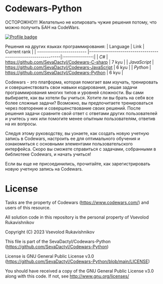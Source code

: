 # Codewars-Python
ОСТОРОЖНО!!! Желательно не копировать чужие решения потому, что можно получить БАН на CodeWars.

[![Profile badge](https://www.codewars.com/users/SevaDactyl/badges/large)](https://www.codewars.com/users/SevaDactyl)

Решения на других языках программирования:
| Language                  | Link                                                          |  Current rank   |
| ------------------------- |---------------------------------------------------------------|:---------------:|
| *С#*                      | https://github.com/SevaDactyl/Codewars-C-sharp                | 7 kyu           |
| *JavaScript*              | https://github.com/SevaDactyl/Codewars-JavaScript             | 6 kyu           |
| *Python*                  | https://github.com/SevaDactyl/Codewars-Python                 | 6 kyu           |

Codewars - это платформа, которая помогает вам изучать, тренировать и совершенствовать свои навыки кодирования, решая задачи программирования многих типов и уровней сложности. Вы сами выбираете, как вы хотели бы учиться. Хотите ли вы брать на себя все более сложные задачи? Возможно, вы предпочитаете тренироваться через повторение и совершенствование своих решений. После решения задачи сравните свой ответ с ответами других пользователей и учитесь у них или помогите менее опытным пользователям, ответив на их вопросы.

Следуя этому руководству, вы узнаете, как создать новую учетную запись в Codewars, настроить ее для оптимального обучения и ознакомиться с основными элементами пользовательского интерфейса. Скоро вы сможете справиться с задачами, собранными в библиотеке Codewars, и начать учиться!

Если вы еще не присоединились, прочитайте, как зарегистрировать новую учетную запись на Codewars.

# License
Tasks are the property of Codewars (https://www.codewars.com/) 
and users of this resource.

All solution code in this repository 
is the personal property of Vsevolod Rukavishnikov

Copyright (C) 2023 Vsevolod Rukavishnikov

This file is part of the SevaDactyl/Codewars-Python
(https://github.com/SevaDactyl/Codewars-Python)

License is GNU General Public License v3.0
(https://github.com/SevaDactyl/Codewars-Python/blob/main/LICENSE)

You should have received a copy of the GNU General Public License v3.0
along with this code. If not, see http://www.gnu.org/licenses/

